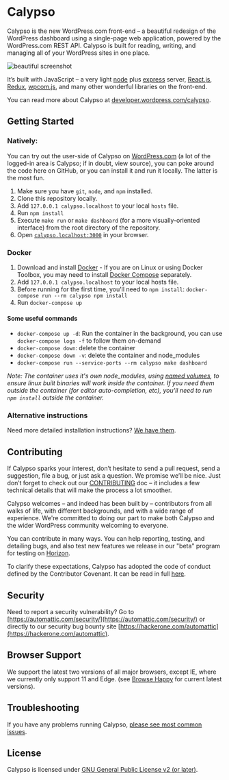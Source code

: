 # Calypso

Calypso is the new WordPress.com front-end – a beautiful redesign of the WordPress dashboard using a single-page web application, powered by the WordPress.com REST API. Calypso is built for reading, writing, and managing all of your WordPress sites in one place.

![beautiful screenshot](https://developer.wordpress.com/wp-content/themes/a8c/wpcomdev3/calypso/images/speed2x.png)

It’s built with JavaScript – a very light [node](https://nodejs.org) plus [express](http://expressjs.com) server, [React.js](https://facebook.github.io/react/), [Redux](http://redux.js.org/), [wpcom.js](http://wpcomjs.com), and many other wonderful libraries on the front-end.

You can read more about Calypso at [developer.wordpress.com/calypso](https://developer.wordpress.com/calypso/).

## Getting Started

### Natively:

You can try out the user-side of Calypso on [WordPress.com](https://wordpress.com/) (a lot of the logged-in area is Calypso; if in doubt, view source), you can poke around the code here on GitHub, or you can install it and run it locally. The latter is the most fun.

1.	Make sure you have `git`, `node`, and `npm` installed.
2.	Clone this repository locally.
3.	Add `127.0.0.1 calypso.localhost` to your local `hosts` file.
4.	Run `npm install`
5.	Execute `make run` or `make dashboard` (for a more visually-oriented interface) from the root directory of the repository.
6.	Open [`calypso.localhost:3000`](http://calypso.localhost:3000/) in your browser.

### Docker

1. Download and install [Docker](https://docs.docker.com/engine/installation/) - If you are on Linux or using Docker Toolbox, you may need to install [Docker Compose](https://docs.docker.com/compose/install/) separately.
2. Add `127.0.0.1 calypso.localhost` to your local hosts file.
2. Before running for the first time, you'll need to `npm install`: `docker-compose run --rm calypso npm install`
2. Run `docker-compose up`

#### Some useful commands

- `docker-compose up -d`: Run the container in the background, you can use `docker-compose logs -f` to follow them on-demand
- `docker-compose down`: delete the container
- `docker-compose down -v`: delete the container and node_modules
- `docker-compose run --service-ports --rm calypso make dashboard`

*Note: The container uses it's own node_modules, using [named volumes](https://docs.docker.com/engine/tutorials/dockervolumes/), to ensure linux built binaries will work inside the container. If you need them outside the container (for editor auto-completion, etc), you'll need to run `npm install` outside the container.* 

### Alternative instructions

Need more detailed installation instructions? [We have them](docs/install.md).

## Contributing

If Calypso sparks your interest, don’t hesitate to send a pull request, send a suggestion, file a bug, or just ask a question. We promise we’ll be nice. Just don’t forget to check out our [CONTRIBUTING](./.github/CONTRIBUTING.md) doc – it includes a few technical details that will make the process a lot smoother.

Calypso welcomes – and indeed has been built by – contributors from all walks of life, with different backgrounds, and with a wide range of experience. We're committed to doing our part to make both Calypso and the wider WordPress community welcoming to everyone.

You can contribute in many ways. You can help reporting, testing, and detailing bugs, and also test new features we release in our "beta" program for testing on [Horizon](https://horizonfeedback.wordpress.com/).

To clarify these expectations, Calypso has adopted the code of conduct defined by the Contributor Covenant. It can be read in full [here](CODE-OF-CONDUCT.md).

## Security

Need to report a security vulnerability? Go to [https://automattic.com/security/](https://automattic.com/security/) or directly to our security bug bounty site [https://hackerone.com/automattic](https://hackerone.com/automattic).

## Browser Support

We support the latest two versions of all major browsers, except  IE, where we currently only support 11 and Edge.  (see [Browse Happy](http://browsehappy.com) for current latest versions).

## Troubleshooting

If you have any problems running Calypso, [please see most common issues](./docs/troubleshooting.md).

## License

Calypso is licensed under [GNU General Public License v2 (or later)](./LICENSE.md).
